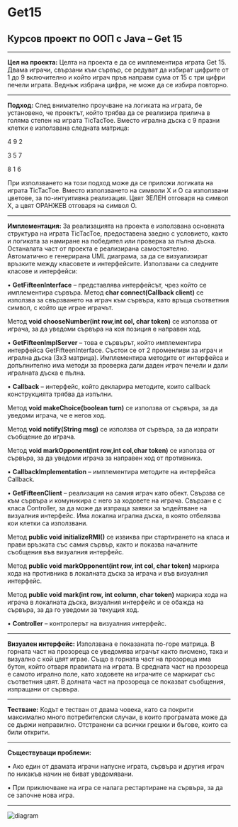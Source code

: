 # Get15

## Курсов проект по ООП с Java – Get 15

***
**Цел на проекта:** Целта на проекта е да се имплементира играта Get 15. Двама играчи, свързани към сървър, се редуват да избират цифрите от 1 до 9 включително и който играч пръв направи сума от 15 с три цифри печели играта. Веднъж избрана цифра, не може да се избира повторно.
***

**Подход:** След внимателно проучване на логиката на играта, бе установено, че проектът, който трябва да се реализира прилича в голяма степен на играта TicTacToe. Вместо игрална дъска с 9 празни клетки е използвана следната матрица:

4 9 2

3 5 7

8 1 6

При използването на този подход може да се приложи логиката на играта TicTacToe. Вместо използването на символи Х и О са използвани цветове, за по-интуитивна реализация. Цвят ЗЕЛЕН отговаря на символ Х, а цвят ОРАНЖЕВ отговаря на символ О.
***
**Имплементация:** За реализацията на проекта е използвана основната структура на играта TicTacToe, предоставена заедно с условието, както и логиката за намиране на победител или проверка за пълна дъска. Останалата част от проекта е реализирана самостоятелно. Автоматично е генерирана UML диаграма, за да се визуализират връзките между класовете и интерфейсите. Използвани са следните класове и интерфейси:

• **GetFifteenInterface** – представлява интерфейсът, чрез който се имплементира сървъра. 
Метод  **char connect(Callback client)** се използва за свързването на играч към сървъра, като връща съответния символ, с който ще играе играчът.

Метод **void chooseNumber(int row,int col, char token)** се използва от играча, за да уведоми сървъра на коя позиция е направен ход.

• **GetFifteenImplServer** – това е сървърът, който имплементира интерфейса GetFifteenInterface. Състои се от 2 променливи за играч и игрална дъска (3х3 матрица). Имплементира методите от интерфейса и допълнително има методи за проверка дали даден играч печели и дали игралната дъска е пълна.

•	**Callback** – интерфейс, който декларира методите, които callback конструкцията трябва да изпълни.

Метод **void makeChoice(boolean turn)** се използва от сървъра, за да уведоми играча, че е негов ход.

Метод **void notify(String msg)** се използва от сървъра, за да изпрати съобщение до играча.

Метод **void markOpponent(int row,int col,char token)** се използва от сървъра, за да уведоми играча за направен ход от противника.

•	**CallbackImplementation** – имплементира методите на интерфейса Callback.

•	**GetFifteenClient** – реализация на самия играч като обект. Свързва се към сървъра и комуникира с него за ходовете на играча. Свързан е с класа Controller, за да може да изпраща заявки за ъпдейтване на визуалния интерфейс. Има локална игрална дъска, в която отбелязва кои клетки са използвани.

Метод **public void initializeRMI()** се извиква при стартирането на класа и прави връзката със самия сървър, както и показва началните съобщения във визуалния интерфейс.

Метод **public void markOpponent(int row, int col, char token)** маркира хода на противника в локалната дъска за играча и във визуалния интерфейс.

Метод **public void mark(int row, int column, char token)** маркира хода на играча в локалната дъска, визуалния интерфейс и се обажда на сървъра, за да го уведоми за текущия ход.

•	**Controller** – контролерът на визуалния интерфейс.
 ***
**Визуален интерфейс:** Използвана е показаната по-горе матрица. В горната част на прозореца се уведомява играчът както писмено, така и визуално с кой цвят играе. Също в горната част на прозореца има бутон, който отваря правилата на играта. В средната част на прозореца е самото игрално поле, като ходовете на играчите се маркират със съответния цвят. В долната част на прозореца се показват съобщения, изпращани от сървъра.
***
**Тестване:** Кодът е тестван от двама човека, като са покрити максимално много потребителски случаи, в които програмата може да се държи неправилно. Отстранени са всички грешки и бъгове, които са били открити.
***
**Съществуващи проблеми:**

•	Ако един от двамата играчи напусне играта, сървъра и другия играч по никакъв начин не биват уведомявани.

•	При приключване на игра се налага рестартиране на сървъра, за да се започне нова игра.
***

![diagram](https://user-images.githubusercontent.com/63779277/111617499-da08b480-87eb-11eb-9bd5-42ed2f06d892.png)

